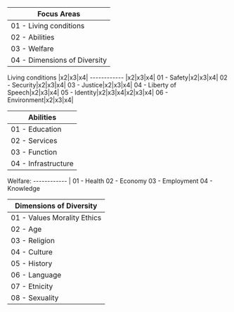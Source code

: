 
Focus Areas  |
------------  |
01 - Living conditions|
02 - Abilities|
03 - Welfare|
04 - Dimensions of Diversity|

Living conditions |x2|x3|x4|
------------  |x2|x3|x4|
01 - Safety|x2|x3|x4|
02 - Security|x2|x3|x4|
03 - Justice|x2|x3|x4|
04 - Liberty of Speech|x2|x3|x4|
05 - Identity|x2|x3|x4|x2|x3|x4|
06 - Environment|x2|x3|x4|

Abilities  |
------------  |
01 - Education|
02 - Services|
03 - Function|
04 - Infrastructure|

Welfare:
------------  |
01 - Health
02 - Economy
03 - Employment
04 - Knowledge

Dimensions of Diversity  |
------------  |
01 - Values Morality Ethics|
02 - Age|
03 - Religion|
04 - Culture|
05 - History|
06 - Language|
07 - Etnicity|
08 - Sexuality|
